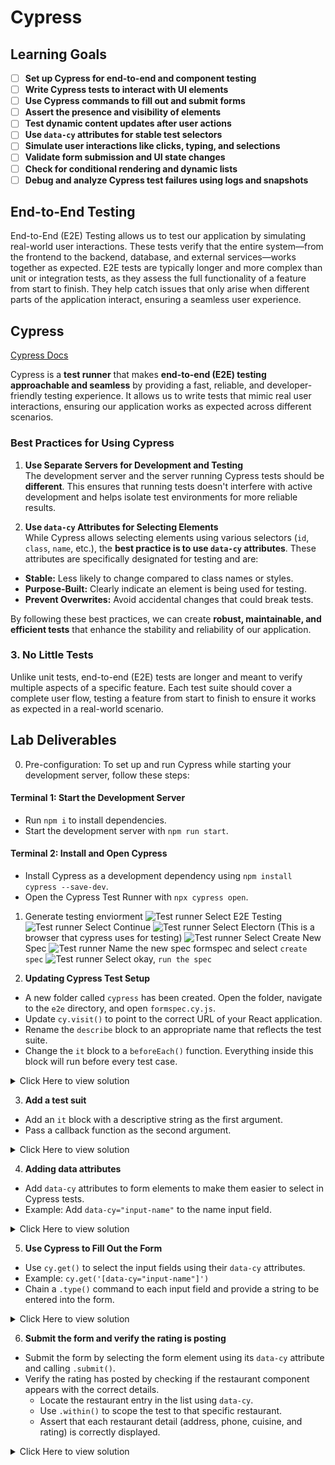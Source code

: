 # Cypress

## Learning Goals

- [ ] **Set up Cypress for end-to-end and component testing**
- [ ] **Write Cypress tests to interact with UI elements**
- [ ] **Use Cypress commands to fill out and submit forms**
- [ ] **Assert the presence and visibility of elements**
- [ ] **Test dynamic content updates after user actions**
- [ ] **Use `data-cy` attributes for stable test selectors**
- [ ] **Simulate user interactions like clicks, typing, and selections**
- [ ] **Validate form submission and UI state changes**
- [ ] **Check for conditional rendering and dynamic lists**
- [ ] **Debug and analyze Cypress test failures using logs and snapshots**

## End-to-End Testing

End-to-End (E2E) Testing allows us to test our application by simulating real-world user interactions. These tests verify that the entire system—from the frontend to the backend, database, and external services—works together as expected. E2E tests are typically longer and more complex than unit or integration tests, as they assess the full functionality of a feature from start to finish. They help catch issues that only arise when different parts of the application interact, ensuring a seamless user experience.

## Cypress

[Cypress Docs](https://docs.cypress.io/app/get-started/why-cypress)

Cypress is a **test runner** that makes **end-to-end (E2E) testing approachable and seamless** by providing a fast, reliable, and developer-friendly testing experience. It allows us to write tests that mimic real user interactions, ensuring our application works as expected across different scenarios.

### **Best Practices for Using Cypress**

1. **Use Separate Servers for Development and Testing**  
   The development server and the server running Cypress tests should be **different**. This ensures that running tests doesn't interfere with active development and helps isolate test environments for more reliable results.

2. **Use `data-cy` Attributes for Selecting Elements**  
   While Cypress allows selecting elements using various selectors (`id`, `class`, `name`, etc.), the **best practice is to use `data-cy` attributes**. These attributes are specifically designated for testing and are:

- **Stable:** Less likely to change compared to class names or styles.
- **Purpose-Built:** Clearly indicate an element is being used for testing.
- **Prevent Overwrites:** Avoid accidental changes that could break tests.

By following these best practices, we can create **robust, maintainable, and efficient tests** that enhance the stability and reliability of our application.

### **3. No Little Tests**

Unlike unit tests, end-to-end (E2E) tests are longer and meant to verify multiple aspects of a specific feature. Each test suite should cover a complete user flow, testing a feature from start to finish to ensure it works as expected in a real-world scenario.

## Lab Deliverables

0. Pre-configuration:
   To set up and run Cypress while starting your development server, follow these steps:

#### **Terminal 1: Start the Development Server**

- Run `npm i` to install dependencies.
- Start the development server with `npm run start`.

#### **Terminal 2: Install and Open Cypress**

- Install Cypress as a development dependency using `npm install cypress --save-dev`.
- Open the Cypress Test Runner with `npx cypress open`.

1. Generate testing enviorment
   ![Test runner](images/cypress_01.png)
   Select E2E Testing
   ![Test runner](images/cypress_02.png)
   Select Continue
   ![Test runner](images/cypress_03.png)
   Select Electorn (This is a browser that cypress uses for testing)
   ![Test runner](images/cypress_04.png)
   Select Create New Spec
   ![Test runner](images/cypress_05.png)
   Name the new spec formspec and select `create spec`
   ![Test runner](images/cypress_06.png)
   Select okay, `run the spec`

2. **Updating Cypress Test Setup**

- A new folder called `cypress` has been created. Open the folder, navigate to the `e2e` directory, and open `formspec.cy.js`.
- Update `cy.visit()` to point to the correct URL of your React application.
- Rename the `describe` block to an appropriate name that reflects the test suite.
- Change the `it` block to a `beforeEach()` function. Everything inside this block will run before every test case.

<details>
  <summary>Click Here to view solution</summary>

```
describe("Submits a rating", () => {
  beforeEach(() => {
    cy.visit("http://localhost:3000/");
  });
});


```

</details>

3. **Add a test suit**

- Add an `it` block with a descriptive string as the first argument.
- Pass a callback function as the second argument.

<details>
  <summary>Click Here to view solution</summary>

```
it("Creates a booking", () => {})


```

</details>

4. **Adding data attributes**

- Add `data-cy` attributes to form elements to make them easier to select in Cypress tests.
- Example: Add `data-cy="input-name"` to the name input field.

<details>
  <summary>Click Here to view solution</summary>

```
AddRestaurant.jsx
 <form data-cy="rating-form" onSubmit={handleSubmit}>
      <div>
        <label>Name:</label>
        <input
          data-cy="input-name"
          type="text"
          name="name"
          value={formData.name}
          onChange={handleChange}
          required
        />
      </div>

      <div>
        <label>Address:</label>
        <input
          data-cy="input-address"
          type="text"
          name="address"
          value={formData.address}
          onChange={handleChange}
          required
        />
      </div>

      <div>
        <label>Phone:</label>
        <input
          data-cy="input-phone"
          type="tel"
          name="phone"
          value={formData.phone}
          onChange={handleChange}
          required
        />
      </div>

      <div>
        <label>Cuisine:</label>
        <input
          data-cy="input-cuisine"
          type="text"
          name="cuisine"
          value={formData.cuisine}
          onChange={handleChange}
          required
        />
      </div>

      <div>
        <label>Rating:</label>
        <input
          data-cy="input-rating"
          type="number"
          name="rating"
          min="1"
          max="5"
          value={formData.rating}
          onChange={handleChange}
          required
        />
      </div>


```

</details>

5. **Use Cypress to Fill Out the Form**

- Use `cy.get()` to select the input fields using their `data-cy` attributes.
- Example: `cy.get('[data-cy="input-name"]')`
- Chain a `.type()` command to each input field and provide a string to be entered into the form.

<details>
  <summary>Click Here to view solution</summary>

```
    cy.get('[data-cy="input-name"]').type('Pizza House');
    cy.get('[data-cy="input-address"]').type('123r PL NE, Seattle, USA');
    cy.get('[data-cy="input-phone"]').type('111-123-1234');
    cy.get('[data-cy="input-cuisine"]').type('Italian');
    cy.get('[data-cy="input-rating"]').type('5');


```

</details>

6. **Submit the form and verify the rating is posting**

- Submit the form by selecting the form element using its `data-cy` attribute and calling `.submit()`.
- Verify the rating has posted by checking if the restaurant component appears with the correct details.
  - Locate the restaurant entry in the list using `data-cy`.
  - Use `.within()` to scope the test to that specific restaurant.
  - Assert that each restaurant detail (address, phone, cuisine, and rating) is correctly displayed.

<details>
    <summary>Click Here to view solution</summary>

```
 cy.get('data-cy="rating-form"').submit();
   cy.get(`[data-cy="Pizza House"] ul`).within(() => {
      cy.contains('li', '123r PL NE, Seattle, USA').should('be.visible');
      cy.contains('li', '111-123-1234').should('be.visible');
      cy.contains('li', 'Italian').should('be.visible');
      cy.contains('li', '5').should('be.visible');
    });

```

</details>
